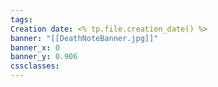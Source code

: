 ```yaml
---
tags: 
Creation date: <% tp.file.creation_date() %>
banner: "[[DeathNoteBanner.jpg]]"
banner_x: 0
banner_y: 0.906
cssclasses: 
---
```



